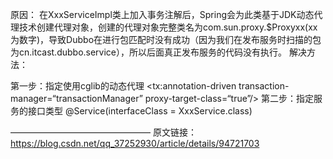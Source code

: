 原因：
在XxxServiceImpl类上加入事务注解后，Spring会为此类基于JDK动态代理技术创建代理对象，创建的代理对象完整类名为com.sun.proxy.$Proxyxx(xx为数字)，导致Dubbo在进行包匹配时没有成功（因为我们在发布服务时扫描的包为cn.itcast.dubbo.service），所以后面真正发布服务的代码没有执行。
解决方法：

第一步：指定使用cglib的动态代理
<tx:annotation-driven transaction-manager=“transactionManager” proxy-target-class=“true”/>
第二步：指定服务的接口类型
@Service(interfaceClass = XxxService.class)


————————————————
原文链接：https://blog.csdn.net/qq_37252930/article/details/94721703
